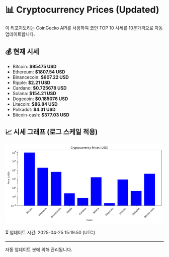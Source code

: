 
# 📊 Cryptocurrency Prices (Updated)

이 리포지토리는 CoinGecko API를 사용하여 코인 TOP 10 시세를 10분가격으로 자동 업데이트합니다.

## 💰 현재 시세
- Bitcoin: **$95475 USD**
- Ethereum: **$1807.54 USD**
- Binancecoin: **$607.22 USD**
- Ripple: **$2.21 USD**
- Cardano: **$0.725678 USD**
- Solana: **$154.21 USD**
- Dogecoin: **$0.185076 USD**
- Litecoin: **$86.84 USD**
- Polkadot: **$4.31 USD**
- Bitcoin-cash: **$377.03 USD**

## 📈 시세 그래프 (로그 스케일 적용)
![Crypto Prices](crypto_prices.png)

⏳ 업데이트 시간: 2025-04-25 15:19:50 (UTC)

---
자동 업데이트 봇에 의해 관리됩니다.
